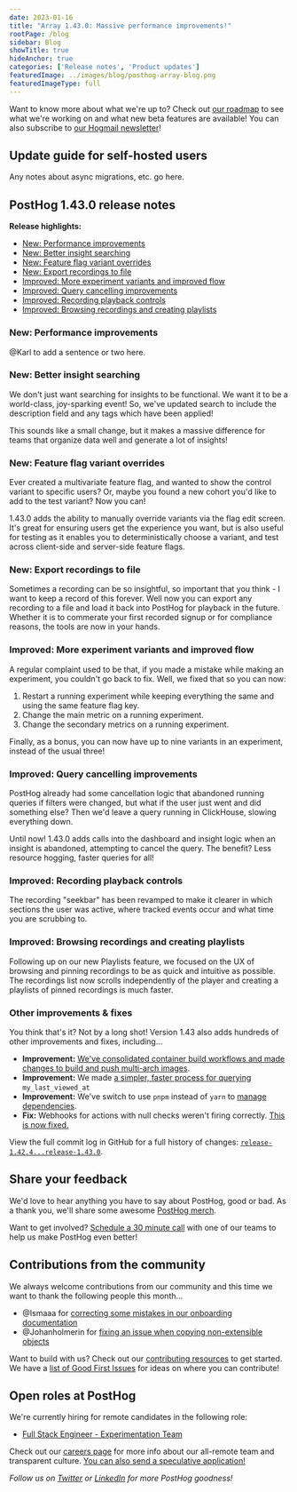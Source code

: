 ```yaml
---
date: 2023-01-16
title: "Array 1.43.0: Massive performance improvements!"
rootPage: /blog
sidebar: Blog
showTitle: true
hideAnchor: true
categories: ['Release notes', 'Product updates']
featuredImage: ../images/blog/posthog-array-blog.png
featuredImageType: full
---
```


Want to know more about what we're up to? Check out [our roadmap](/roadmap) to see what we're working on and what new beta features are available! You can also subscribe to [our Hogmail newsletter](/newsletter)!

## Update guide for self-hosted users

Any notes about async migrations, etc. go here.

## PostHog 1.43.0 release notes

**Release highlights:**

- [New: Performance improvements](#new-performance-improvements)
- [New: Better insight searching](#new-better-insight-searching)
- [New: Feature flag variant overrides](#new-feature-flag-variant-overrides)
- [New: Export recordings to file](#new-export-recordings-to-file)
- [Improved: More experiment variants and improved flow](#improved-more-experiment-variants-and-improved-flow)
- [Improved: Query cancelling improvements](#improved-query-cancelling-improvements)
- [Improved: Recording playback controls](#improved-recording-playback-controls)
- [Improved: Browsing recordings and creating playlists](#improved-browsing-recordings-and-creating-playlists)

### New: Performance improvements

@Karl to add a sentence or two here. 

### New: Better insight searching
We don't just want searching for insights to be functional. We want it to be a world-class, joy-sparking event! So, we've updated search to include the description field and any tags which have been applied!

This sounds like a small change, but it makes a massive difference for teams that organize data well and generate a lot of insights!

### New: Feature flag variant overrides
Ever created a multivariate feature flag, and wanted to show the control variant to specific users? Or, maybe you found a new cohort you'd like to add to the test variant? Now you can!

1.43.0 adds the ability to  manually override variants via the flag edit screen. It's great for ensuring users get the experience you want, but is also useful for testing as it enables you to deterministically choose a variant, and test across client-side and server-side feature flags.

### New: Export recordings to file
Sometimes a recording can be so insightful, so important that you think - I want to keep a record of this forever. Well now you can export any recording to a file and load it back into PostHog for playback in the future. Whether it is to commerate your first recorded signup or for compliance reasons, the tools are now in your hands.

### Improved: More experiment variants and improved flow
A regular complaint used to be that, if you made a mistake while making an experiment, you couldn't go back to fix. Well, we fixed that so you can now:

1. Restart a running experiment while keeping everything the same and using the same feature flag key.
2. Change the main metric on a running experiment.
3. Change the secondary metrics on a running experiment.

Finally, as a bonus, you can now have up to nine variants in an experiment, instead of the usual three!

### Improved: Query cancelling improvements
PostHog already had some cancellation logic that abandoned running queries if filters were changed, but what if the user just went and did something else? Then we'd leave a query running in ClickHouse, slowing everything down. 

Until now! 1.43.0 adds calls into the dashboard and insight logic when an insight is abandoned, attempting to cancel the query. The benefit? Less resource hogging, faster queries for all!

### Improved: Recording playback controls 
The recording "seekbar" has been revamped to make it clearer in which sections the user was active, where tracked events occur and what time you are scrubbing to.

### Improved: Browsing recordings and creating playlists
Following up on our new Playlists feature, we focused on the UX of browsing and pinning recordings to be as quick and intuitive as possible. The recordings list now scrolls independently of the player and creating a playlists of pinned recordings is much faster.


### Other improvements & fixes

You think that's it? Not by a long shot! Version 1.43 also adds hundreds of other improvements and fixes, including...

- **Improvement:** [We've consolidated container build workflows and made changes to build and push multi-arch images](https://github.com/PostHog/posthog/pull/13543).
- **Improvement:** We made [a simpler, faster process for querying](https://github.com/PostHog/posthog/pull/13529) `my_last_viewed_at`
- **Improvement:** We've switch to use `pnpm` instead of `yarn` to [manage dependencies](https://github.com/PostHog/posthog/pull/13190).
- **Fix:** Webhooks for actions with null checks weren't firing correctly. [This is now fixed.](https://github.com/PostHog/posthog/issues/12893)

View the full commit log in GitHub for a full history of changes: [`release-1.42.4...release-1.43.0`](https://github.com/PostHog/posthog/compare/release-1.42.0...release-1.43.0).

## Share your feedback
We'd love to hear anything you have to say about PostHog, good or bad. As a thank you, we'll share some awesome [PostHog merch](https://merch.posthog.com).

Want to get involved? [Schedule a 30 minute call](https://calendly.com/posthog-feedback) with one of our teams to help us make PostHog even better!

## Contributions from the community
We always welcome contributions from our community and this time we want to thank the following people this month...

- @Ismaaa for [correcting some mistakes in our onboarding documentation](https://github.com/PostHog/posthog.com/pull/1840)
- @Johanholmerin for [fixing an issue when copying non-extensible objects](https://github.com/PostHog/posthog-js/pull/478)

Want to build with us? Check out our [contributing resources](/docs/contribute) to get started. We have a [list of Good First Issues](https://github.com/PostHog/posthog/issues?q=is%3Aopen+is%3Aissue+label%3A%22good+first+issue%22) for ideas on where you can contribute!

## Open roles at PostHog
We're currently hiring for remote candidates in the following role:

- [Full Stack Engineer - Experimentation Team](/careers/full-stack-engineer-experimentation)

Check out our [careers page](https://posthog.com/careers) for more info about our all-remote team and transparent culture. [You can also send a speculative application!](mailto:careers@posthog.com)

_Follow us on [Twitter](https://twitter.com/PostHog) or [LinkedIn](https://linkedin.com/company/posthog) for more PostHog goodness!_

<ArrayCTA />
